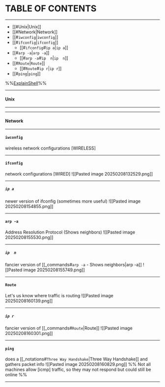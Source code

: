 # TABLE OF CONTENTS

---


- [[#Unix|Unix]]
- [[#Network|Network]]
- [[#`iwconfig`|`iwconfig`]]
- [[#`ifconfig`|`ifconfig`]]
	- [[#`ifconfig`#`ip a`|`ip a`]]
- [[#`arp -a`|`arp -a`]]
	- [[#`arp -a`#`ip  n`|`ip  n`]]
- [[#`Route`|`Route`]]
	- [[#`Route`#`ip r`|`ip r`]]
- [[#`ping`|`ping`]]



%%[ExplainShell](https://explainshell.com/)%%

---
#### Unix
---





---
#### Network
---
####  `iwconfig`
wireless network configurations [WIRELESS]

---

#### `ifconfig`
network configurations [WIRED]
![[Pasted image 20250208132529.png]]

---

##### `ip a`
newer version of ifconfig (sometimes more useful)
![[Pasted image 20250208154855.png]]

---

#### `arp -a`
Address Resolution Protocol (Shows neighbors)
![[Pasted image 20250208155530.png]]

---
##### `ip  n`
fancier version  of [[_commands#`arp -a` - Shows neighbors|arp  -a]] 
![[Pasted image 20250208155749.png]]

---
#### `Route`
Let's us know where traffic is routing
![[Pasted image 20250208160139.png]]

---

##### `ip r`
fancier version of [[_commands#`Route`|Route]]
![[Pasted image 20250208160301.png]]

---
#### `ping`
does a [[_notations#`Three Way Handshake`|Three Way Handshake]] and gathers packet info
![[Pasted image 20250208160829.png]]
%%
Not all machines allow [icmp] traffic, so they may not respond but could still be online
%%

---












































